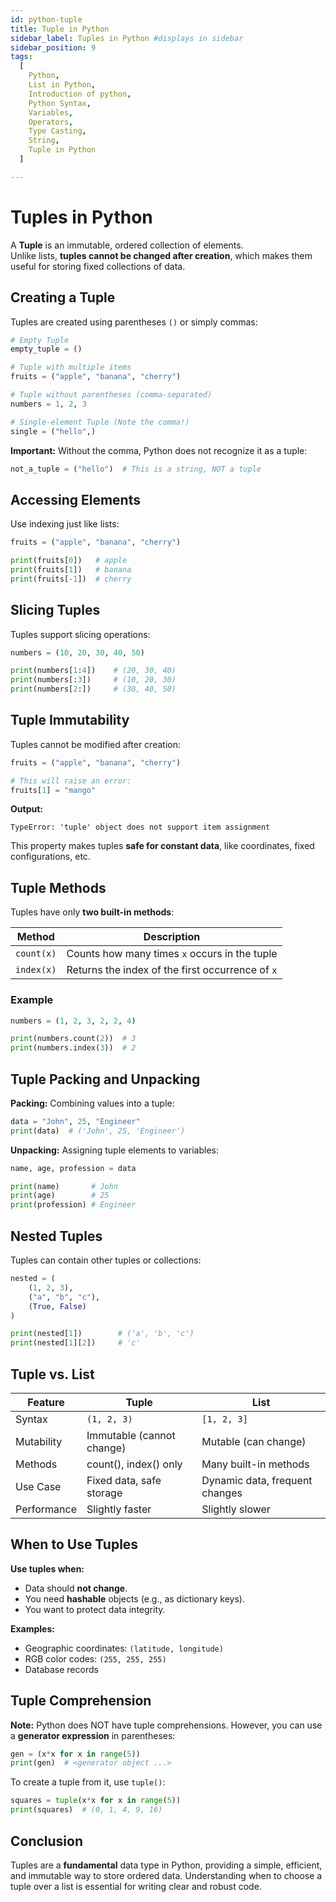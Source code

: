 ```yaml
---
id: python-tuple
title: Tuple in Python
sidebar_label: Tuples in Python #displays in sidebar
sidebar_position: 9
tags:
  [
    Python,
    List in Python,
    Introduction of python,
    Python Syntax,
    Variables,
    Operators,
    Type Casting,
    String,
    Tuple in Python
  ]

---
```



# Tuples in Python

A **Tuple** is an immutable, ordered collection of elements.  
Unlike lists, **tuples cannot be changed after creation**, which makes them useful for storing fixed collections of data.


## Creating a Tuple

Tuples are created using parentheses `()` or simply commas:

```python
# Empty Tuple
empty_tuple = ()

# Tuple with multiple items
fruits = ("apple", "banana", "cherry")

# Tuple without parentheses (comma-separated)
numbers = 1, 2, 3

# Single-element Tuple (Note the comma!)
single = ("hello",)
````

**Important:** Without the comma, Python does not recognize it as a tuple:

```python
not_a_tuple = ("hello")  # This is a string, NOT a tuple
```


## Accessing Elements

Use indexing just like lists:

```python
fruits = ("apple", "banana", "cherry")

print(fruits[0])   # apple
print(fruits[1])   # banana
print(fruits[-1])  # cherry
```


## Slicing Tuples

Tuples support slicing operations:

```python
numbers = (10, 20, 30, 40, 50)

print(numbers[1:4])    # (20, 30, 40)
print(numbers[:3])     # (10, 20, 30)
print(numbers[2:])     # (30, 40, 50)
```


## Tuple Immutability

Tuples cannot be modified after creation:

```python
fruits = ("apple", "banana", "cherry")

# This will raise an error:
fruits[1] = "mango"
```

**Output:**

```
TypeError: 'tuple' object does not support item assignment
```

This property makes tuples **safe for constant data**, like coordinates, fixed configurations, etc.


## Tuple Methods

Tuples have only **two built-in methods**:

| Method     | Description                                      |
| ---------- | ------------------------------------------------ |
| `count(x)` | Counts how many times `x` occurs in the tuple    |
| `index(x)` | Returns the index of the first occurrence of `x` |

### Example

```python
numbers = (1, 2, 3, 2, 2, 4)

print(numbers.count(2))  # 3
print(numbers.index(3))  # 2
```


## Tuple Packing and Unpacking

**Packing:** Combining values into a tuple:

```python
data = "John", 25, "Engineer"
print(data)  # ('John', 25, 'Engineer')
```

**Unpacking:** Assigning tuple elements to variables:

```python
name, age, profession = data

print(name)       # John
print(age)        # 25
print(profession) # Engineer
```


## Nested Tuples

Tuples can contain other tuples or collections:

```python
nested = (
    (1, 2, 3),
    ("a", "b", "c"),
    (True, False)
)

print(nested[1])        # ('a', 'b', 'c')
print(nested[1][2])     # 'c'
```


## Tuple vs. List

| Feature     | Tuple                     | List                           |
| ----------- | ------------------------- | ------------------------------ |
| Syntax      | `(1, 2, 3)`               | `[1, 2, 3]`                    |
| Mutability  | Immutable (cannot change) | Mutable (can change)           |
| Methods     | count(), index() only     | Many built-in methods          |
| Use Case    | Fixed data, safe storage  | Dynamic data, frequent changes |
| Performance | Slightly faster           | Slightly slower                |


## When to Use Tuples

**Use tuples when:**

* Data should **not change**.
* You need **hashable** objects (e.g., as dictionary keys).
* You want to protect data integrity.

**Examples:**

* Geographic coordinates: `(latitude, longitude)`
* RGB color codes: `(255, 255, 255)`
* Database records


## Tuple Comprehension

**Note:** Python does NOT have tuple comprehensions.
However, you can use a **generator expression** in parentheses:

```python
gen = (x*x for x in range(5))
print(gen)  # <generator object ...>
```

To create a tuple from it, use `tuple()`:

```python
squares = tuple(x*x for x in range(5))
print(squares)  # (0, 1, 4, 9, 16)
```

## Conclusion

Tuples are a **fundamental** data type in Python, providing a simple, efficient, and immutable way to store ordered data. Understanding when to choose a tuple over a list is essential for writing clear and robust code.